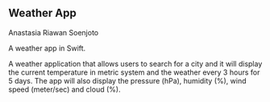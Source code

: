 ## Weather App 
Anastasia Riawan Soenjoto

A weather app in Swift. 

A weather application that allows users to search for a city and it will display the current temperature in metric system and the weather every 3 hours for 5 days. The app will also display the pressure (hPa), humidity (%), wind speed (meter/sec) and cloud (%). 

